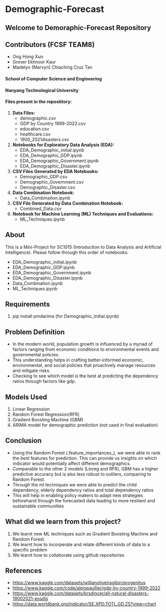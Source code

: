 # Demographic-Forecast
## Welcome to Demoraphic-Forecast Repository

## Contributors (FCSF TEAM8)
- Ong Hong Xun
- Grover Ekhnoor Kaur
- Madelyn (Marvyn) Chiaching Cruz Tan

#### School of Computer Science and Engineering
#### Nanyang Technological University

#### Files present in the repostitory:
1. **Data Files:**
    - demographic.csv
    - GDP by Country 1999-2022.csv
    - education.csv
    - healthcare.csv
    - 1900_2021disasters.csv
2. **Notebooks for Exploratory Data Analysis (EDA):**
    - EDA_Demographic_initial.ipynb
    - EDA_Demographic_GDP.ipynb
    - EDA_Demographic_Government.ipynb
    - EDA_Demographic_Disaster.ipynb
3. **CSV Files Generated by EDA Notebooks:**
    - Demographic_GDP.csv
    - Demographic_Government.csv
    - Demographic_Disaster.csv
4. **Data Combination Notebook:**
    - Data_Combination.ipynb
5. **CSV File Generated by Data Combination Notebook:**
    - Combined_Data.csv
6. **Notebook for Machine Learning (ML) Techniques and Evaluations:**
    - ML_Techniques.ipynb
## About
This is a Mini-Project for SC1015 (Introduction to Data Analysis and Artificial Intelligence). 
Please follow through this order of notebooks:
- EDA_Demographic_initial.ipynb
- EDA_Demographic_GDP.ipynb
- EDA_Demographic_Government.ipynb
- EDA_Demographic_Disaster.ipynb
- Data_Combination.ipynb
- ML_Techniques.ipynb
## Requirements
1. pip install pmdarima (for Demographic_Initial.ipynb)

## Problem Definition
- In the modern world, population growth is influenced by a myriad of factors ranging from economic conditions to environmental events and governmental policies.
- This understanding helps in crafting better-informed economic, environmental, and social policies that proactively manage resources and mitigate risks.
- Checking to see which model is the best at predicting the dependency ratios through factors like gdp.

## Models Used
1. Linear Regression
2. Random Forest Regression(RFR)
3. Gradient Boosting Machine (GBM)
4. ARIMA model for demographic prediction (not used in final evaluation)

## Conclusion
- Using the Random Forest (.feature_importances_), we were able to rank the best features for prediction. This can provide us insights on which indicator would potentially affect different demographics.
- Comparable to the other 2 models (Linreg and RFR), GBM has a higher predictive accuracy but is also less robust to outliers, comparing to Random Forest.
- Through the ml techniques we were able to predict the child dependency, elderly dependency ratios and total dependency ratios
- This will help in enabling policy makers to adapt new strategies beforehand through the forecasted data leading to more resilient and sustainable communities

## What did we learn from this project?
1. We learnt new ML techniques such as Gradient Boosting Machine  and Random Forest.
2. We learnt how to incorperate and relate different kinds of data to a specific problem
3. We learnt how to collaborate using github repositories
## References
- https://www.kaggle.com/datasets/willianoliveiragibin/progenitus
- https://www.kaggle.com/code/alejopaullier/gdp-by-country-1999-2022
- https://www.kaggle.com/datasets/brsdincer/all-natural-disasters-19002021-eosdis
- https://data.worldbank.org/indicator/SE.XPD.TOTL.GD.ZS?view=chart
